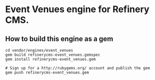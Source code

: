 # Event Venues engine for Refinery CMS.

## How to build this engine as a gem

    cd vendor/engines/event_venues
    gem build refinerycms-event_venues.gemspec
    gem install refinerycms-event_venues.gem
    
    # Sign up for a http://rubygems.org/ account and publish the gem
    gem push refinerycms-event_venues.gem